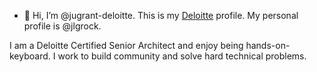 - 👋 Hi, I’m @jugrant-deloitte.  This is my [Deloitte](https://www.deloitte.com) profile.  My personal profile is @jlgrock.  

I am a Deloitte Certified Senior Architect and enjoy being hands-on-keyboard.  I work to build community and solve hard technical problems.

<!---
jugrant-deloitte/jugrant-deloitte is a ✨ special ✨ repository because its `README.md` (this file) appears on your GitHub profile.
You can click the Preview link to take a look at your changes.
--->
